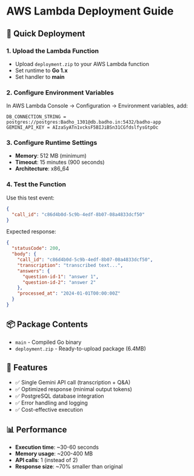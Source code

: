 # AWS Lambda Deployment Guide

## 🚀 Quick Deployment

### 1. Upload the Lambda Function
- Upload `deployment.zip` to your AWS Lambda function
- Set runtime to **Go 1.x**
- Set handler to **main**

### 2. Configure Environment Variables
In AWS Lambda Console → Configuration → Environment variables, add:

```
DB_CONNECTION_STRING = postgres://postgres:Badho_1301@db.badho.in:5432/badho-app
GEMINI_API_KEY = AIzaSyATn1vcksF5BIJiBSn31CGfdslfysGtpOc
```

### 3. Configure Runtime Settings
- **Memory**: 512 MB (minimum)
- **Timeout**: 15 minutes (900 seconds)
- **Architecture**: x86_64

### 4. Test the Function
Use this test event:
```json
{
  "call_id": "c86d4b0d-5c9b-4edf-8b07-08a4833dcf50"
}
```

Expected response:
```json
{
  "statusCode": 200,
  "body": {
    "call_id": "c86d4b0d-5c9b-4edf-8b07-08a4833dcf50",
    "transcription": "transcribed text...",
    "answers": {
      "question-id-1": "answer 1",
      "question-id-2": "answer 2"
    },
    "processed_at": "2024-01-01T00:00:00Z"
  }
}
```

## 📦 Package Contents
- `main` - Compiled Go binary
- `deployment.zip` - Ready-to-upload package (6.4MB)

## 🔧 Features
- ✅ Single Gemini API call (transcription + Q&A)
- ✅ Optimized response (minimal output tokens)
- ✅ PostgreSQL database integration
- ✅ Error handling and logging
- ✅ Cost-effective execution

## 📊 Performance
- **Execution time**: ~30-60 seconds
- **Memory usage**: ~200-400 MB
- **API calls**: 1 (instead of 2)
- **Response size**: ~70% smaller than original

